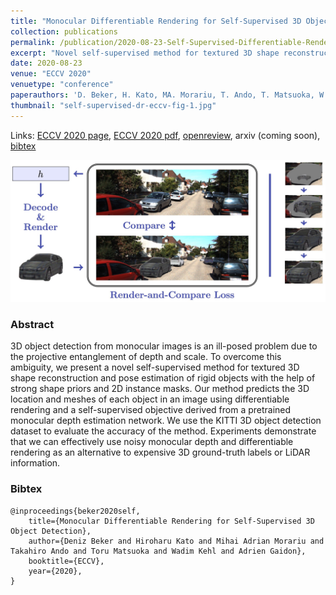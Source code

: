 ```yaml
---
title: "Monocular Differentiable Rendering for Self-Supervised 3D Object Detection"
collection: publications
permalink: /publication/2020-08-23-Self-Supervised-Differentiable-Rendering
excerpt: "Novel self-supervised method for textured 3D shape reconstruction and pose estimation of rigid objects with the help of strong shape priors and 2D instance masks."
date: 2020-08-23
venue: "ECCV 2020"
venuetype: "conference"
paperauthors: 'D. Beker, H. Kato, MA. Morariu, T. Ando, T. Matsuoka, W. Kehl, A. Gaidon'
thumbnail: "self-supervised-dr-eccv-fig-1.jpg"
---
```


Links: [ECCV 2020 page](https://www.ecva.net/papers/eccv_2020/papers_ECCV/html/3794_ECCV_2020_paper.php), [ECCV 2020 pdf](https://www.ecva.net/papers/eccv_2020/papers_ECCV/papers/123660511.pdf), [openreview](https://openreview.net/forum?id=bKuIk86iZS), arxiv (coming soon), [bibtex](#bibtex)

![Self-supervised Differentiable Rendering overview](/images/self-supervised-dr-eccv-fig-1.jpg)

### Abstract

3D object detection from monocular images is an ill-posed problem due to the projective entanglement of depth and scale. To overcome this ambiguity, we present a novel self-supervised method for textured 3D shape reconstruction and pose estimation of rigid objects with the help of strong shape priors and 2D instance masks. Our method predicts the 3D location and meshes of each object in an image using differentiable rendering and a self-supervised objective derived from a pretrained monocular depth estimation network. We use the KITTI 3D object detection dataset to evaluate the accuracy of the method. Experiments demonstrate that we can effectively use noisy monocular depth and differentiable rendering as an alternative to expensive 3D ground-truth labels or LiDAR information.

### Bibtex

    @inproceedings{beker2020self,
        title={Monocular Differentiable Rendering for Self-Supervised 3D Object Detection},
        author={Deniz Beker and Hiroharu Kato and Mihai Adrian Morariu and Takahiro Ando and Toru Matsuoka and Wadim Kehl and Adrien Gaidon},
        booktitle={ECCV},
        year={2020},
    }
